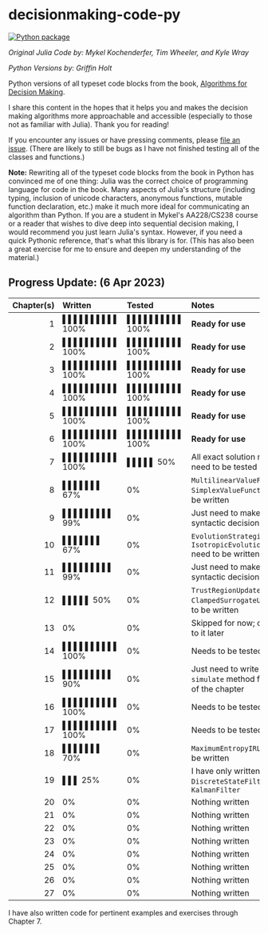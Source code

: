 # decisionmaking-code-py

[![Python package](https://github.com/griffinbholt/decisionmaking-code-py/actions/workflows/python-package.yml/badge.svg)](https://github.com/griffinbholt/decisionmaking-code-py/actions/workflows/python-package.yml)

*Original Julia Code by: Mykel Kochenderfer, Tim Wheeler, and Kyle Wray*

*Python Versions by: Griffin Holt*

Python versions of all typeset code blocks from the book, [Algorithms for Decision Making](https://algorithmsbook.com/).

I share this content in the hopes that it helps you and makes the decision making algorithms more approachable and accessible (especially to those not as familiar with Julia). Thank you for reading!

If you encounter any issues or have pressing comments, please [file an issue](https://github.com/griffinbholt/decisionmaking-code-py/issues/new/choose). (There are likely to still be bugs as I have not finished testing all of the classes and functions.)

**Note:** Rewriting all of the typeset code blocks from the book in Python has convinced me of one thing: Julia was the correct choice of programming language for code in the book. Many aspects of Julia's structure (including typing, inclusion of unicode characters, anonymous functions, mutable function declaration, etc.) make it much more ideal for communicating an algorithm than Python. If you are a student in Mykel's AA228/CS238 course or a reader that wishes to dive deep into sequential decision making, I would recommend you just learn Julia's syntax. However, if you need a quick Pythonic reference, that's what this library is for. (This has also been a great exercise for me to ensure and deepen my understanding of the material.)

## Progress Update: (6 Apr 2023)

| Chapter(s) | Written | Tested | Notes |
|--:|:--|:--|:--|
| 1 | ▌▌▌▌▌▌▌▌▌▌ 100% | ▌▌▌▌▌▌▌▌▌▌ 100% | **Ready for use** |
| 2 | ▌▌▌▌▌▌▌▌▌▌ 100% | ▌▌▌▌▌▌▌▌▌▌ 100% | **Ready for use** |
| 3 | ▌▌▌▌▌▌▌▌▌▌ 100% | ▌▌▌▌▌▌▌▌▌▌ 100% | **Ready for use** |
| 4 | ▌▌▌▌▌▌▌▌▌▌ 100% | ▌▌▌▌▌▌▌▌▌▌ 100% | **Ready for use** |
| 5 | ▌▌▌▌▌▌▌▌▌▌ 100% | ▌▌▌▌▌▌▌▌▌▌ 100% | **Ready for use** |
| 6 | ▌▌▌▌▌▌▌▌▌▌ 100% | ▌▌▌▌▌▌▌▌▌▌ 100% | **Ready for use** |
| 7 | ▌▌▌▌▌▌▌▌▌▌ 100% | ▌▌▌▌▌ 50% | All exact solution methods need to be tested |
| 8 | ▌▌▌▌▌▌▌ 67% | 0% | `MultilinearValueFunction` and `SimplexValueFunction` need to be written |
| 9 | ▌▌▌▌▌▌▌▌▌ 99% | 0% | Just need to make a few syntactic decisions |
| 10 | ▌▌▌▌▌▌▌ 67% | 0% | `EvolutionStrategies` and `IsotropicEvolutionStrategies` need to be written |
| 11 | ▌▌▌▌▌▌▌▌▌ 99% | 0% | Just need to make a few syntactic decisions |
| 12 | ▌▌▌▌▌ 50% | 0% | `TrustRegionUpdate` and `ClampedSurrogateUpdate` need to be written |
| 13 | 0% | 0% | Skipped for now; coming back to it later |
| 14 | ▌▌▌▌▌▌▌▌▌▌ 100% | 0% | Needs to be tested |
| 15 | ▌▌▌▌▌▌▌▌▌ 90% | 0% | Just need to write the `simulate` method from the end of the chapter |
| 16 | ▌▌▌▌▌▌▌▌▌▌ 100% | 0% | Needs to be tested |
| 17 | ▌▌▌▌▌▌▌▌▌▌ 100% | 0% | Needs to be tested |
| 18 | ▌▌▌▌▌▌▌ 70% | 0% | `MaximumEntropyIRL` needs to be written |
| 19 | ▌▌▌ 25% | 0% | I have only written `DiscreteStateFilter` and `KalmanFilter` |
| 20 | 0% | 0% | Nothing written |
| 21 | 0% | 0% | Nothing written |
| 22 | 0% | 0% | Nothing written |
| 23 | 0% | 0% | Nothing written |
| 24 | 0% | 0% | Nothing written |
| 25 | 0% | 0% | Nothing written |
| 26 | 0% | 0% | Nothing written |
| 27 | 0% | 0% | Nothing written |

I have also written code for pertinent examples and exercises through Chapter 7.